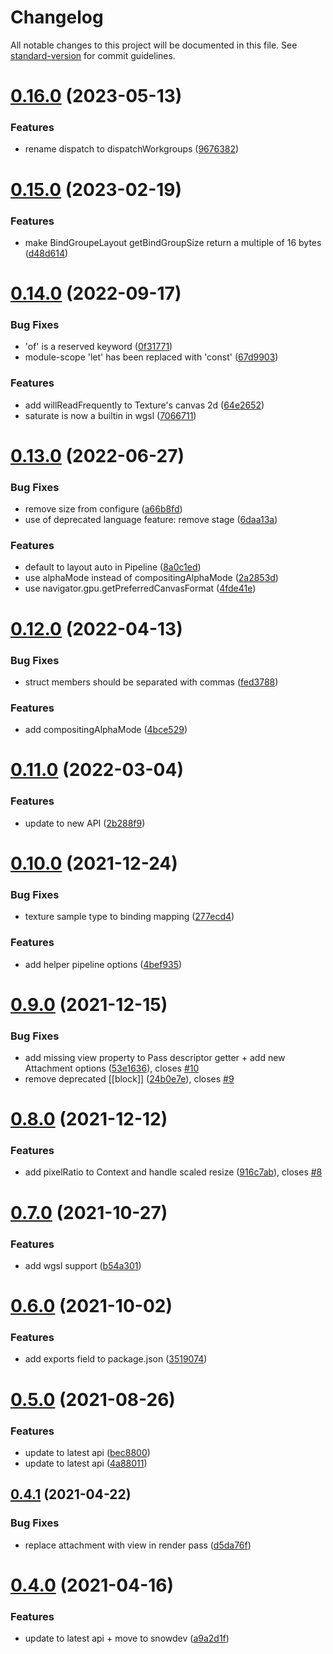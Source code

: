 # Changelog

All notable changes to this project will be documented in this file. See [standard-version](https://github.com/conventional-changelog/standard-version) for commit guidelines.

# [0.16.0](https://github.com/dmnsgn/dgel/compare/v0.15.0...v0.16.0) (2023-05-13)


### Features

* rename dispatch to dispatchWorkgroups ([9676382](https://github.com/dmnsgn/dgel/commit/9676382421ae4db2e602f587860bed261c0a7021))



# [0.15.0](https://github.com/dmnsgn/dgel/compare/v0.14.0...v0.15.0) (2023-02-19)


### Features

* make BindGroupeLayout getBindGroupSize return a multiple of 16 bytes ([d48d614](https://github.com/dmnsgn/dgel/commit/d48d6146193fe26f1fe879dc3e3252ed82571b6e))



# [0.14.0](https://github.com/dmnsgn/dgel/compare/v0.13.0...v0.14.0) (2022-09-17)


### Bug Fixes

* 'of' is a reserved keyword ([0f31771](https://github.com/dmnsgn/dgel/commit/0f31771ba8a4f9149c5c32f237138ed8e33b098a))
* module-scope 'let' has been replaced with 'const' ([67d9903](https://github.com/dmnsgn/dgel/commit/67d99032a63fd342c2be940a9a92e56fad49a9c2))


### Features

* add willReadFrequently to Texture's canvas 2d ([64e2652](https://github.com/dmnsgn/dgel/commit/64e2652cb8d6cf5c0f703767b9e48cccc52f7699))
* saturate is now a builtin in wgsl ([7066711](https://github.com/dmnsgn/dgel/commit/70667117c68f48bab9f321e6694fde3d846ab08b))



# [0.13.0](https://github.com/dmnsgn/dgel/compare/v0.12.0...v0.13.0) (2022-06-27)


### Bug Fixes

* remove size from configure ([a66b8fd](https://github.com/dmnsgn/dgel/commit/a66b8fd4a1e7eeeb6988b3f95877f35ea2f472e7))
* use of deprecated language feature: remove stage ([6daa13a](https://github.com/dmnsgn/dgel/commit/6daa13a72215a5cde26aacc3a053727e3c2dcc2a))


### Features

* default to layout auto in Pipeline ([8a0c1ed](https://github.com/dmnsgn/dgel/commit/8a0c1edb8d90088a9777fab3628db737e483e9b9))
* use alphaMode instead of compositingAlphaMode ([2a2853d](https://github.com/dmnsgn/dgel/commit/2a2853d41aa7953a83489d0ba04eea4494400a84))
* use navigator.gpu.getPreferredCanvasFormat ([4fde41e](https://github.com/dmnsgn/dgel/commit/4fde41e9823bd8bb087b82ac8a2d1b194ded8bf1))



# [0.12.0](https://github.com/dmnsgn/dgel/compare/v0.11.0...v0.12.0) (2022-04-13)


### Bug Fixes

* struct members should be separated with commas ([fed3788](https://github.com/dmnsgn/dgel/commit/fed37884b6334b5ce738542bca5f3f66cb303420))


### Features

* add compositingAlphaMode ([4bce529](https://github.com/dmnsgn/dgel/commit/4bce5298c731979b20d05a1fb5c67fc26f7b8a69))



# [0.11.0](https://github.com/dmnsgn/dgel/compare/v0.10.0...v0.11.0) (2022-03-04)


### Features

* update to new API ([2b288f9](https://github.com/dmnsgn/dgel/commit/2b288f9c5375f10925550c8939662b5f71734196))



# [0.10.0](https://github.com/dmnsgn/dgel/compare/v0.9.0...v0.10.0) (2021-12-24)


### Bug Fixes

* texture sample type to binding mapping ([277ecd4](https://github.com/dmnsgn/dgel/commit/277ecd4b210df86250c7e5802cab633321291052))


### Features

* add helper pipeline options ([4bef935](https://github.com/dmnsgn/dgel/commit/4bef9357f43b22bcdb499b17b5d10a3307edab3b))



# [0.9.0](https://github.com/dmnsgn/dgel/compare/v0.8.0...v0.9.0) (2021-12-15)


### Bug Fixes

* add missing view property to Pass descriptor getter + add new Attachment options ([53e1636](https://github.com/dmnsgn/dgel/commit/53e16369690dde403d7c3247b9767b366429635e)), closes [#10](https://github.com/dmnsgn/dgel/issues/10)
* remove deprecated [[block]] ([24b0e7e](https://github.com/dmnsgn/dgel/commit/24b0e7e74807bc2907faea473d7546c84459319b)), closes [#9](https://github.com/dmnsgn/dgel/issues/9)



# [0.8.0](https://github.com/dmnsgn/dgel/compare/v0.7.0...v0.8.0) (2021-12-12)


### Features

* add pixelRatio to Context and handle scaled resize ([916c7ab](https://github.com/dmnsgn/dgel/commit/916c7ab2f91d0a44151a11e7c6fbf932b207a620)), closes [#8](https://github.com/dmnsgn/dgel/issues/8)



# [0.7.0](https://github.com/dmnsgn/dgel/compare/v0.6.0...v0.7.0) (2021-10-27)


### Features

* add wgsl support ([b54a301](https://github.com/dmnsgn/dgel/commit/b54a301fea213db503646bb5f40636f38de2b603))



# [0.6.0](https://github.com/dmnsgn/dgel/compare/v0.5.0...v0.6.0) (2021-10-02)


### Features

* add exports field to package.json ([3519074](https://github.com/dmnsgn/dgel/commit/35190747281d82a43b555a2b484898da94e7ee6b))



# [0.5.0](https://github.com/dmnsgn/dgel/compare/v0.4.1...v0.5.0) (2021-08-26)


### Features

* update to latest api ([bec8800](https://github.com/dmnsgn/dgel/commit/bec8800795747bb90f742b3d33df595d848a61fc))
* update to latest api ([4a88011](https://github.com/dmnsgn/dgel/commit/4a88011141001dafaba27bf3fecb2e35c11a8fe3))



## [0.4.1](https://github.com/dmnsgn/dgel/compare/v0.4.0...v0.4.1) (2021-04-22)


### Bug Fixes

* replace attachment with view in render pass ([d5da76f](https://github.com/dmnsgn/dgel/commit/d5da76ff2de359c07404b94164e479374c635db2))



# [0.4.0](https://github.com/dmnsgn/dgel/compare/v0.3.0...v0.4.0) (2021-04-16)


### Features

* update to latest api + move to snowdev ([a9a2d1f](https://github.com/dmnsgn/dgel/commit/a9a2d1f6bf6d46c87c4a7cf39bde66666f777c88))
